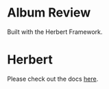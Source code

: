 Album Review
===============

Built with the Herbert Framework.

Herbert
===============
Please check out the docs [here](http://getherbert.com/).